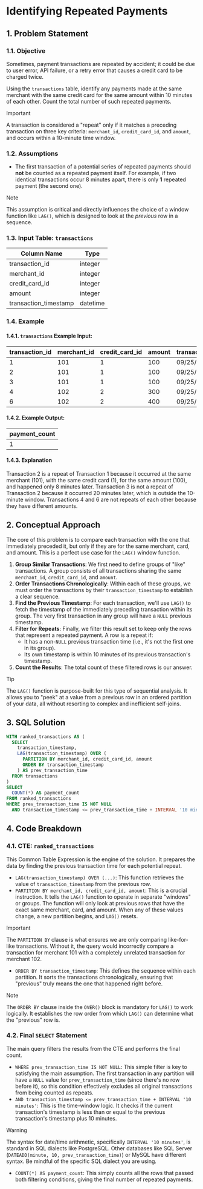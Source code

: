 # Identifying Repeated Payments

## 1. Problem Statement

### 1.1. Objective
Sometimes, payment transactions are repeated by accident; it could be due to user error, API failure, or a retry error that causes a credit card to be charged twice.

Using the `transactions` table, identify any payments made at the same merchant with the same credit card for the same amount within 10 minutes of each other. Count the total number of such repeated payments.

> [!IMPORTANT]
> A transaction is considered a "repeat" only if it matches a preceding transaction on three key criteria: `merchant_id`, `credit_card_id`, and `amount`, and occurs within a 10-minute time window.

### 1.2. Assumptions
-   The first transaction of a potential series of repeated payments should **not** be counted as a repeated payment itself. For example, if two identical transactions occur 8 minutes apart, there is only **1** repeated payment (the second one).

> [!NOTE]
> This assumption is critical and directly influences the choice of a window function like `LAG()`, which is designed to look at the *previous* row in a sequence.

### 1.3. Input Table: `transactions`

|**Column Name**|**Type**|
|---|---|
|transaction_id|integer|
|merchant_id|integer|
|credit_card_id|integer|
|amount|integer|
|transaction_timestamp|datetime|

### 1.4. Example

#### 1.4.1. `transactions` Example Input:

|**transaction_id**|**merchant_id**|**credit_card_id**|**amount**|**transaction_timestamp**|
|---|---|---|---|---|
|1|101|1|100|09/25/2022 12:00:00|
|2|101|1|100|09/25/2022 12:08:00|
|3|101|1|100|09/25/2022 12:28:00|
|4|102|2|300|09/25/2022 12:00:00|
|6|102|2|400|09/25/2022 14:00:00|

#### 1.4.2. Example Output:
|payment_count|
|---|
|1|

#### 1.4.3. Explanation
Transaction 2 is a repeat of Transaction 1 because it occurred at the same merchant (101), with the same credit card (1), for the same amount (100), and happened only 8 minutes later. Transaction 3 is not a repeat of Transaction 2 because it occurred 20 minutes later, which is outside the 10-minute window. Transactions 4 and 6 are not repeats of each other because they have different amounts.

## 2. Conceptual Approach
The core of this problem is to compare each transaction with the one that immediately preceded it, but only if they are for the same merchant, card, and amount. This is a perfect use case for the `LAG()` window function.

1.  **Group Similar Transactions**: We first need to define groups of "like" transactions. A group consists of all transactions sharing the same `merchant_id`, `credit_card_id`, and `amount`.
2.  **Order Transactions Chronologically**: Within each of these groups, we must order the transactions by their `transaction_timestamp` to establish a clear sequence.
3.  **Find the Previous Timestamp**: For each transaction, we'll use `LAG()` to fetch the timestamp of the immediately preceding transaction within its group. The very first transaction in any group will have a `NULL` previous timestamp.
4.  **Filter for Repeats**: Finally, we filter this result set to keep only the rows that represent a repeated payment. A row is a repeat if:
    -   It has a non-`NULL` previous transaction time (i.e., it's not the first one in its group).
    -   Its own timestamp is within 10 minutes of its previous transaction's timestamp.
5.  **Count the Results**: The total count of these filtered rows is our answer.

> [!TIP]
> The `LAG()` function is purpose-built for this type of sequential analysis. It allows you to "peek" at a value from a previous row in an ordered partition of your data, all without resorting to complex and inefficient self-joins.

## 3. SQL Solution

```sql
WITH ranked_transactions AS (
  SELECT
    transaction_timestamp,
    LAG(transaction_timestamp) OVER (
      PARTITION BY merchant_id, credit_card_id, amount
      ORDER BY transaction_timestamp
    ) AS prev_transaction_time
  FROM transactions
)
SELECT
  COUNT(*) AS payment_count
FROM ranked_transactions
WHERE prev_transaction_time IS NOT NULL
  AND transaction_timestamp <= prev_transaction_time + INTERVAL '10 minutes';
```

## 4. Code Breakdown

### 4.1. CTE: `ranked_transactions`
This Common Table Expression is the engine of the solution. It prepares the data by finding the previous transaction time for each potential repeat.

-   `LAG(transaction_timestamp) OVER (...)`: This function retrieves the value of `transaction_timestamp` from the previous row.
-   `PARTITION BY merchant_id, credit_card_id, amount`: This is a crucial instruction. It tells the `LAG()` function to operate in separate "windows" or groups. The function will only look at previous rows that have the exact same merchant, card, and amount. When any of these values change, a new partition begins, and `LAG()` resets.

> [!IMPORTANT]
> The `PARTITION BY` clause is what ensures we are only comparing like-for-like transactions. Without it, the query would incorrectly compare a transaction for merchant 101 with a completely unrelated transaction for merchant 102.

-   `ORDER BY transaction_timestamp`: This defines the sequence within each partition. It sorts the transactions chronologically, ensuring that "previous" truly means the one that happened right before.

> [!NOTE]
> The `ORDER BY` clause inside the `OVER()` block is mandatory for `LAG()` to work logically. It establishes the row order from which `LAG()` can determine what the "previous" row is.

### 4.2. Final `SELECT` Statement
The main query filters the results from the CTE and performs the final count.

-   `WHERE prev_transaction_time IS NOT NULL`: This simple filter is key to satisfying the main assumption. The first transaction in any partition will have a `NULL` value for `prev_transaction_time` (since there's no row before it), so this condition effectively excludes all original transactions from being counted as repeats.
-   `AND transaction_timestamp <= prev_transaction_time + INTERVAL '10 minutes'`: This is the time-window logic. It checks if the current transaction's timestamp is less than or equal to the previous transaction's timestamp plus 10 minutes.

> [!WARNING]
> The syntax for date/time arithmetic, specifically `INTERVAL '10 minutes'`, is standard in SQL dialects like PostgreSQL. Other databases like SQL Server (`DATEADD(minute, 10, prev_transaction_time)`) or MySQL have different syntax. Be mindful of the specific SQL dialect you are using.

-   `COUNT(*) AS payment_count`: This simply counts all the rows that passed both filtering conditions, giving the final number of repeated payments.
